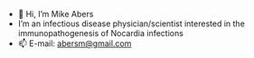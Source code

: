 - 👋 Hi, I’m Mike Abers
- I’m an infectious disease physician/scientist interested in the immunopathogenesis of Nocardia infections
- 📫 E-mail: abersm@gmail.com
